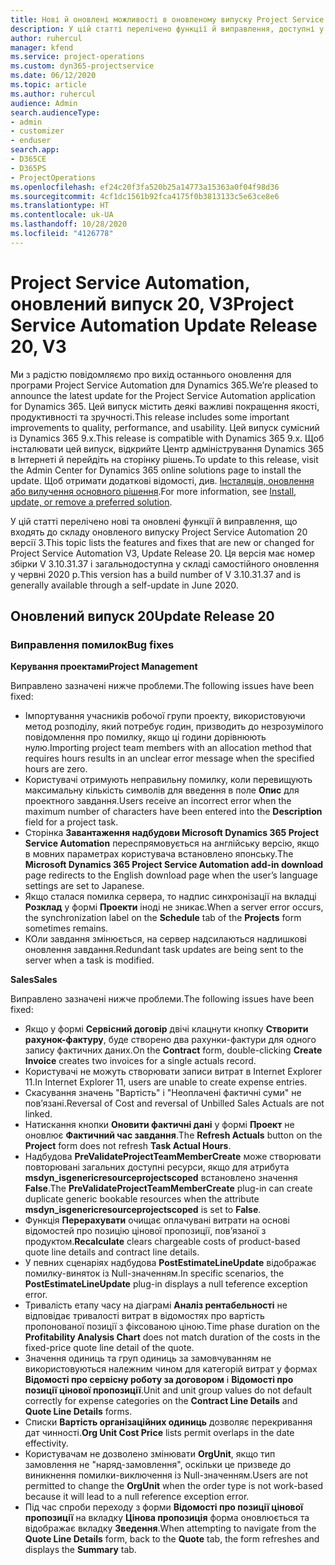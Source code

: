 ```yaml
---
title: Нові й оновлені можливості в оновленому випуску Project Service Automation 20, V3
description: У цій статті перелічено функції й виправлення, доступні у випуску Project Service Automation 20, V3
author: ruhercul
manager: kfend
ms.service: project-operations
ms.custom: dyn365-projectservice
ms.date: 06/12/2020
ms.topic: article
ms.author: ruhercul
audience: Admin
search.audienceType:
- admin
- customizer
- enduser
search.app:
- D365CE
- D365PS
- ProjectOperations
ms.openlocfilehash: ef24c20f3fa520b25a14773a15363a0f04f98d36
ms.sourcegitcommit: 4cf1dc1561b92fca4175f0b3813133c5e63ce8e6
ms.translationtype: HT
ms.contentlocale: uk-UA
ms.lasthandoff: 10/28/2020
ms.locfileid: "4126778"
---
```

# <a name="project-service-automation-update-release-20-v3"></a><span data-ttu-id="b4f46-103">Project Service Automation, оновлений випуск 20, V3</span><span class="sxs-lookup"><span data-stu-id="b4f46-103">Project Service Automation Update Release 20, V3</span></span>

<span data-ttu-id="b4f46-104">Ми з радістю повідомляємо про вихід останнього оновлення для програми Project Service Automation для Dynamics 365.</span><span class="sxs-lookup"><span data-stu-id="b4f46-104">We’re pleased to announce the latest update for the Project Service Automation application for Dynamics 365.</span></span> <span data-ttu-id="b4f46-105">Цей випуск містить деякі важливі покращення якості, продуктивності та зручності.</span><span class="sxs-lookup"><span data-stu-id="b4f46-105">This release includes some important improvements to quality, performance, and usability.</span></span> <span data-ttu-id="b4f46-106">Цей випуск сумісний із Dynamics 365 9.x.</span><span class="sxs-lookup"><span data-stu-id="b4f46-106">This release is compatible with Dynamics 365 9.x.</span></span> <span data-ttu-id="b4f46-107">Щоб інсталювати цей випуск, відкрийте Центр адміністрування Dynamics 365 в Інтернеті й перейдіть на сторінку рішень.</span><span class="sxs-lookup"><span data-stu-id="b4f46-107">To update to this release, visit the Admin Center for Dynamics 365 online solutions page to install the update.</span></span> <span data-ttu-id="b4f46-108">Щоб отримати додаткові відомості, див. [Інсталяція, оновлення або вилучення основного рішення](https://docs.microsoft.com/power-platform/admin/install-remove-preferred-solution).</span><span class="sxs-lookup"><span data-stu-id="b4f46-108">For more information, see [Install, update, or remove a preferred solution](https://docs.microsoft.com/power-platform/admin/install-remove-preferred-solution).</span></span>

<span data-ttu-id="b4f46-109">У цій статті перелічено нові та оновлені функції й виправлення, що входять до складу оновленого випуску Project Service Automation 20 версії 3.</span><span class="sxs-lookup"><span data-stu-id="b4f46-109">This topic lists the features and fixes that are new or changed for Project Service Automation V3, Update Release 20.</span></span> <span data-ttu-id="b4f46-110">Ця версія має номер збірки V 3.10.31.37 і загальнодоступна у складі самостійного оновлення у червні 2020 р.</span><span class="sxs-lookup"><span data-stu-id="b4f46-110">This version has a build number of V 3.10.31.37 and is generally available through a self-update in June 2020.</span></span>

## <a name="update-release-20"></a><span data-ttu-id="b4f46-111">Оновлений випуск 20</span><span class="sxs-lookup"><span data-stu-id="b4f46-111">Update Release 20</span></span>

### <a name="bug-fixes"></a><span data-ttu-id="b4f46-112">Виправлення помилок</span><span class="sxs-lookup"><span data-stu-id="b4f46-112">Bug fixes</span></span>

<span data-ttu-id="b4f46-113">**Керування проектами**</span><span class="sxs-lookup"><span data-stu-id="b4f46-113">**Project Management**</span></span>

<span data-ttu-id="b4f46-114">Виправлено зазначені нижче проблеми.</span><span class="sxs-lookup"><span data-stu-id="b4f46-114">The following issues have been fixed:</span></span>

- <span data-ttu-id="b4f46-115">Імпортування учасників робочої групи проекту, використовуючи метод розподілу, який потребує годин, призводить до незрозумілого повідомлення про помилку, якщо ці години дорівнюють нулю.</span><span class="sxs-lookup"><span data-stu-id="b4f46-115">Importing project team members with an allocation method that requires hours results in an unclear error message when the specified hours are zero.</span></span>
- <span data-ttu-id="b4f46-116">Користувачі отримують неправильну помилку, коли перевищують максимальну кількість символів для введення в поле **Опис** для проектного завдання.</span><span class="sxs-lookup"><span data-stu-id="b4f46-116">Users receive an incorrect error when the maximum number of characters have been entered into the **Description** field for a project task.</span></span>
- <span data-ttu-id="b4f46-117">Сторінка **Завантаження надбудови Microsoft Dynamics 365 Project Service Automation** переспрямовується на англійську версію, якщо в мовних параметрах користувача встановлено японську.</span><span class="sxs-lookup"><span data-stu-id="b4f46-117">The **Microsoft Dynamics 365 Project Service Automation add-in download** page redirects to the English download page when the user’s language settings are set to Japanese.</span></span>
- <span data-ttu-id="b4f46-118">Якщо сталася помилка сервера, то надпис синхронізації на вкладці **Розклад** у формі **Проекти** іноді не зникає.</span><span class="sxs-lookup"><span data-stu-id="b4f46-118">When a server error occurs, the synchronization label on the **Schedule** tab of the **Projects** form sometimes remains.</span></span>
- <span data-ttu-id="b4f46-119">КОли завдання змінюється, на сервер надсилаються надлишкові оновлення завдання.</span><span class="sxs-lookup"><span data-stu-id="b4f46-119">Redundant task updates are being sent to the server when a task is modified.</span></span>

<span data-ttu-id="b4f46-120">**Sales**</span><span class="sxs-lookup"><span data-stu-id="b4f46-120">**Sales**</span></span>

<span data-ttu-id="b4f46-121">Виправлено зазначені нижче проблеми.</span><span class="sxs-lookup"><span data-stu-id="b4f46-121">The following issues have been fixed:</span></span>

- <span data-ttu-id="b4f46-122">Якщо у формі **Сервісний договір** двічі клацнути кнопку **Створити рахунок-фактуру**, буде створено два рахунки-фактури для одного запису фактичних даних.</span><span class="sxs-lookup"><span data-stu-id="b4f46-122">On the **Contract** form, double-clicking **Create Invoice** creates two invoices for a single actuals record.</span></span>
- <span data-ttu-id="b4f46-123">Користувачі не можуть створювати записи витрат в Internet Explorer 11.</span><span class="sxs-lookup"><span data-stu-id="b4f46-123">In Internet Explorer 11, users are unable to create expense entries.</span></span>
- <span data-ttu-id="b4f46-124">Скасування значень "Вартість" і "Неоплачені фактичні суми" не пов’язані.</span><span class="sxs-lookup"><span data-stu-id="b4f46-124">Reversal of Cost and reversal of Unbilled Sales Actuals are not linked.</span></span>
- <span data-ttu-id="b4f46-125">Натискання кнопки **Оновити фактичні дані** у формі **Проект** не оновлює **Фактичний час завдання**.</span><span class="sxs-lookup"><span data-stu-id="b4f46-125">The **Refresh Actuals** button on the **Project** form does not refresh **Task Actual Hours**.</span></span>
- <span data-ttu-id="b4f46-126">Надбудова **PreValidateProjectTeamMemberCreate** може створювати повторювані загальних доступні ресурси, якщо для атрибута **msdyn_isgenericresourceprojectscoped** встановлено значення **False**.</span><span class="sxs-lookup"><span data-stu-id="b4f46-126">The **PreValidateProjectTeamMemberCreate** plug-in can create duplicate generic bookable resources when the attribute **msdyn_isgenericresourceprojectscoped** is set to **False**.</span></span>
- <span data-ttu-id="b4f46-127">Функція **Перерахувати** очищає оплачувані витрати на основі відомостей про позицію цінової пропозиції, пов’язаної з продуктом.</span><span class="sxs-lookup"><span data-stu-id="b4f46-127">**Recalculate** clears chargeable costs of product-based quote line details and contract line details.</span></span>
- <span data-ttu-id="b4f46-128">У певних сценаріях надбудова **PostEstimateLineUpdate** відображає помилку-виняток із Null-значенням.</span><span class="sxs-lookup"><span data-stu-id="b4f46-128">In specific scenarios, the **PostEstimateLineUpdate** plug-in displays a null teference exception error.</span></span>
- <span data-ttu-id="b4f46-129">Тривалість етапу часу на діаграмі **Аналіз рентабельності** не відповідає тривалості витрат в відомостях про вартість пропонованої позиції з фіксованою ціною.</span><span class="sxs-lookup"><span data-stu-id="b4f46-129">Time phase duration on the **Profitability Analysis Chart** does not match duration of the costs in the fixed-price quote line detail of the quote.</span></span>
- <span data-ttu-id="b4f46-130">Значення одиниць та груп одиниць за замовчуванням не використовуються належним чином для категорій витрат у формах **Відомості про сервісну роботу за договором** і **Відомості про позиції цінової пропозиції**.</span><span class="sxs-lookup"><span data-stu-id="b4f46-130">Unit and unit group values do not default correctly for expense categories on the **Contract Line Details** and **Quote Line Details** forms.</span></span>
- <span data-ttu-id="b4f46-131">Списки **Вартість організаційних одиниць** дозволяє перекривання дат чинності.</span><span class="sxs-lookup"><span data-stu-id="b4f46-131">**Org Unit Cost Price** lists permit overlaps in the date effectivity.</span></span>
- <span data-ttu-id="b4f46-132">Користувачам не дозволено змінювати **OrgUnit**, якщо тип замовлення не "наряд-замовлення", оскільки це призведе до виникнення помилки-виключення із Null-значенням.</span><span class="sxs-lookup"><span data-stu-id="b4f46-132">Users are not permitted to change the **OrgUnit** when the order type is not work-based because it will lead to a null reference exception error.</span></span>
- <span data-ttu-id="b4f46-133">Під час спроби переходу з форми **Відомості про позиції цінової пропозиції** на вкладку **Цінова пропозиція** форма оновлюється та відображає вкладку **Зведення**.</span><span class="sxs-lookup"><span data-stu-id="b4f46-133">When attempting to navigate from the **Quote Line Details** form, back to the **Quote** tab, the form refreshes and displays the **Summary** tab.</span></span>
